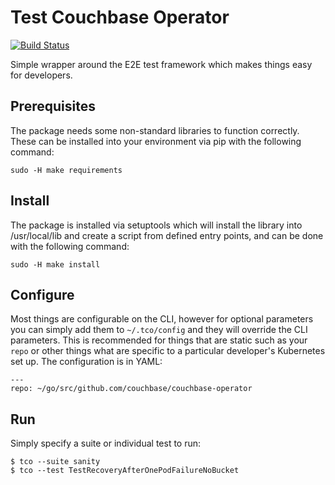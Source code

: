 # Test Couchbase Operator

[![Build Status](https://travis-ci.org/spjmurray/tco.png?branch=master)](https://travis-ci.org/spjmurray/tco)

Simple wrapper around the E2E test framework which makes things easy for developers.

## Prerequisites

The package needs some non-standard libraries to function correctly.  These can be installed into your environment via pip with the following command:

    sudo -H make requirements

## Install

The package is installed via setuptools which will install the library into /usr/local/lib and create a script from defined entry points, and can be done with the following command:

    sudo -H make install

## Configure

Most things are configurable on the CLI, however for optional parameters you can simply add them to ```~/.tco/config``` and they will override the CLI parameters.  This is recommended for things that are static such as your ```repo``` or other things what are specific to a particular developer's Kubernetes set up.  The configuration is in YAML:

    ---
    repo: ~/go/src/github.com/couchbase/couchbase-operator

## Run

Simply specify a suite or individual test to run:

    $ tco --suite sanity
    $ tco --test TestRecoveryAfterOnePodFailureNoBucket
